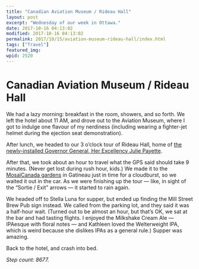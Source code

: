 ```yaml
---
title: "Canadian Aviation Museum / Rideau Hall"
layout: post
excerpt: "Wednesday of our week in Ottawa."
date: 2017-10-16 04:13:02
modified: 2017-10-16 04:13:02
permalink: 2017/10/15/aviation-museum-rideau-hall/index.html
tags: ["Travel"]
featured_img: 
wpid: 2520
---
```


# Canadian Aviation Museum / Rideau Hall

We had a lazy morning: breakfast in the room, showers, and so forth. We left the hotel about 11 AM, and drove out to the Aviation Museum, where I got to indulge one flavour of my nerdiness (including wearing a fighter-jet helmet during the ejection seat demonstration).

After lunch, we headed to our 3 o’clock tour of Rideau Hall, home of [the newly-installed Governor General, Her Excellency Julie Payette](https://www.gg.ca/index.aspx).

After that, we took about an hour to travel what the GPS said should take 9 minutes. (Never get lost during rush hour, kids.) We made it to the [MosaïCanada gardens](http://english.mosaicanada.ca/) in Gatineau just in time for a cloudburst, so we waited it out in the car. As we were finishing up the tour — like, in sight of the “Sortie / Exit” arrows — it started to rain again.

We headed off to Stella Luna for supper, but ended up finding the Mill Street Brew Pub sign instead. We called from the parking lot, and they said it was a half-hour wait. (Turned out to be almost an hour, but that’s OK, we sat at the bar and had tasting flights. I enjoyed the Milkshake Cream Ale — IPAesque with floral notes — and Kathleen loved the Welterweight IPA, which is weird because she dislikes IPAs as a general rule.) Supper was amazing.

Back to the hotel, and crash into bed.

*Step count: 8677.*